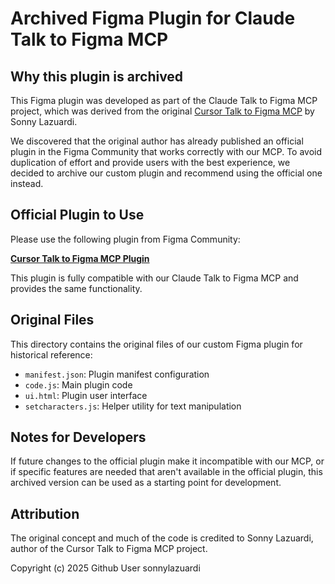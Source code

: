 # Archived Figma Plugin for Claude Talk to Figma MCP

## Why this plugin is archived

This Figma plugin was developed as part of the Claude Talk to Figma MCP project, which was derived from the original [Cursor Talk to Figma MCP](https://github.com/sonnylazuardi/cursor-talk-to-figma-mcp) by Sonny Lazuardi. 

We discovered that the original author has already published an official plugin in the Figma Community that works correctly with our MCP. To avoid duplication of effort and provide users with the best experience, we decided to archive our custom plugin and recommend using the official one instead.

## Official Plugin to Use

Please use the following plugin from Figma Community:

**[Cursor Talk to Figma MCP Plugin](https://www.figma.com/community/plugin/1485687494525374295/cursor-talk-to-figma-mcp-plugin)**

This plugin is fully compatible with our Claude Talk to Figma MCP and provides the same functionality.

## Original Files

This directory contains the original files of our custom Figma plugin for historical reference:

- `manifest.json`: Plugin manifest configuration
- `code.js`: Main plugin code
- `ui.html`: Plugin user interface
- `setcharacters.js`: Helper utility for text manipulation

## Notes for Developers

If future changes to the official plugin make it incompatible with our MCP, or if specific features are needed that aren't available in the official plugin, this archived version can be used as a starting point for development.

## Attribution

The original concept and much of the code is credited to Sonny Lazuardi, author of the Cursor Talk to Figma MCP project.

Copyright (c) 2025 Github User sonnylazuardi 